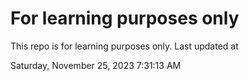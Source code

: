 # For learning purposes only
This repo is for learning purposes only.
Last updated at

Saturday, November 25, 2023 7:31:13 AM

